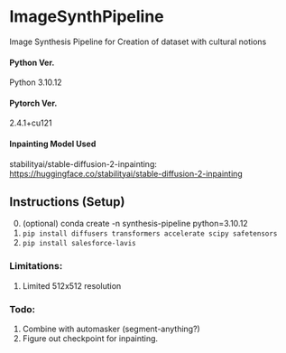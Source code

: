 # ImageSynthPipeline
Image Synthesis Pipeline for Creation of dataset with cultural notions

#### Python Ver.
Python 3.10.12

#### Pytorch Ver.
2.4.1+cu121

#### Inpainting Model Used
stabilityai/stable-diffusion-2-inpainting: https://huggingface.co/stabilityai/stable-diffusion-2-inpainting

## Instructions (Setup)
0. (optional) conda create -n synthesis-pipeline python=3.10.12
1. ```pip install diffusers transformers accelerate scipy safetensors```
2. ```pip install salesforce-lavis```


### Limitations:
1. Limited 512x512 resolution


### Todo:
1. Combine with automasker (segment-anything?)
2. Figure out checkpoint for inpainting.